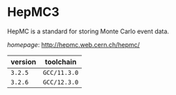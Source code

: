 # HepMC3

HepMC is a standard for storing Monte Carlo event data.

*homepage*: <http://hepmc.web.cern.ch/hepmc/>

version | toolchain
--------|----------
``3.2.5`` | ``GCC/11.3.0``
``3.2.6`` | ``GCC/12.3.0``
